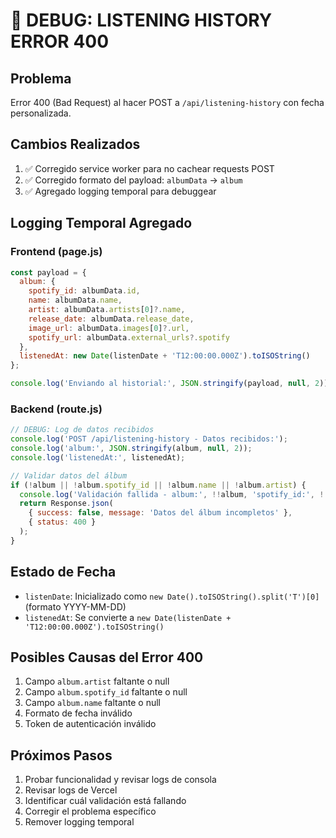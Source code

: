 # 🐛 DEBUG: LISTENING HISTORY ERROR 400

## Problema
Error 400 (Bad Request) al hacer POST a `/api/listening-history` con fecha personalizada.

## Cambios Realizados
1. ✅ Corregido service worker para no cachear requests POST
2. ✅ Corregido formato del payload: `albumData` → `album`
3. ✅ Agregado logging temporal para debuggear

## Logging Temporal Agregado

### Frontend (page.js)
```javascript
const payload = {
  album: {
    spotify_id: albumData.id,
    name: albumData.name,
    artist: albumData.artists[0]?.name,
    release_date: albumData.release_date,
    image_url: albumData.images[0]?.url,
    spotify_url: albumData.external_urls?.spotify
  },
  listenedAt: new Date(listenDate + 'T12:00:00.000Z').toISOString()
};

console.log('Enviando al historial:', JSON.stringify(payload, null, 2));
```

### Backend (route.js)
```javascript
// DEBUG: Log de datos recibidos
console.log('POST /api/listening-history - Datos recibidos:');
console.log('album:', JSON.stringify(album, null, 2));
console.log('listenedAt:', listenedAt);

// Validar datos del álbum
if (!album || !album.spotify_id || !album.name || !album.artist) {
  console.log('Validación fallida - album:', !!album, 'spotify_id:', !!album?.spotify_id, 'name:', !!album?.name, 'artist:', !!album?.artist);
  return Response.json(
    { success: false, message: 'Datos del álbum incompletos' },
    { status: 400 }
  );
}
```

## Estado de Fecha
- `listenDate`: Inicializado como `new Date().toISOString().split('T')[0]` (formato YYYY-MM-DD)
- `listenedAt`: Se convierte a `new Date(listenDate + 'T12:00:00.000Z').toISOString()`

## Posibles Causas del Error 400
1. Campo `album.artist` faltante o null
2. Campo `album.spotify_id` faltante o null
3. Campo `album.name` faltante o null
4. Formato de fecha inválido
5. Token de autenticación inválido

## Próximos Pasos
1. Probar funcionalidad y revisar logs de consola
2. Revisar logs de Vercel
3. Identificar cuál validación está fallando
4. Corregir el problema específico
5. Remover logging temporal
